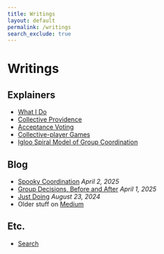 ```yaml
---
title: Writings
layout: default
permalink: /writings
search_exclude: true
---
```


# Writings

## Explainers

* [What I Do](/writings/what-i-do)
* [Collective Providence](/writings/collective-providence)
* [Acceptance Voting](/writings/acceptance-voting)
* [Collective-player Games](/writings/collective-player-games)
* [Igloo Spiral Model of Group Coordination](/writings/igloo-spiral-model)

## Blog

* [Spooky Coordination](/writings/spooky-coordination) _April 2, 2025_
* [Group Decisions, Before and After](/writings/group-decisions-before-and-after) _April 1, 2025_
* [Just Doing](/writings/just-doing) _August 23, 2024_
* Older stuff on [Medium](https://medium.com/@dan.allison)

## Etc.

* [Search](/writings/search)
